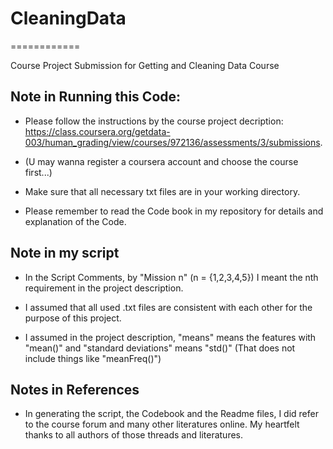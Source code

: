 # CleaningData
============

Course Project Submission for Getting and Cleaning Data Course

## Note in Running this Code:

* Please follow the instructions by the course project decription: https://class.coursera.org/getdata-003/human_grading/view/courses/972136/assessments/3/submissions.

* (U may wanna register a coursera account and choose the course first...)

* Make sure that all necessary txt files are in your working directory.

* Please remember to read the Code book in my repository for details and explanation of the Code.

## Note in my script

* In the Script Comments, by "Mission n" (n = {1,2,3,4,5}) I meant the nth requirement in the project description.

* I assumed that all used .txt files are consistent with each other for the purpose of this project.

* I assumed in the project description, "means" means the features with "mean()" and "standard deviations" means "std()"
(That does not include things like "meanFreq()")

## Notes in References

* In generating the script, the Codebook and the Readme files, I did refer to the course forum and many other literatures online. My heartfelt thanks to all authors of those threads and literatures.
